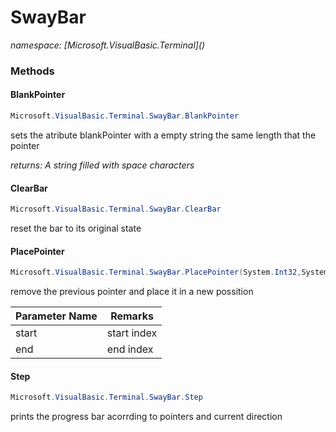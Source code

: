 ﻿# SwayBar
_namespace: [Microsoft.VisualBasic.Terminal](<a href="#" onClick="load('/docs/Microsoft.VisualBasic.Terminal/index.md')"></a>)_





### Methods

#### BlankPointer
```csharp
Microsoft.VisualBasic.Terminal.SwayBar.BlankPointer
```
sets the atribute blankPointer with a empty string the same length that the pointer

_returns: A string filled with space characters_

#### ClearBar
```csharp
Microsoft.VisualBasic.Terminal.SwayBar.ClearBar
```
reset the bar to its original state

#### PlacePointer
```csharp
Microsoft.VisualBasic.Terminal.SwayBar.PlacePointer(System.Int32,System.Int32)
```
remove the previous pointer and place it in a new possition

|Parameter Name|Remarks|
|--------------|-------|
|start|start index|
|end|end index|


#### Step
```csharp
Microsoft.VisualBasic.Terminal.SwayBar.Step
```
prints the progress bar acorrding to pointers and current direction


